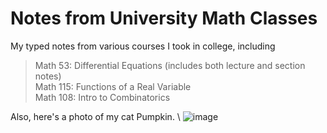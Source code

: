 # Notes from University Math Classes
My typed notes from various courses I took in college, including
> Math 53: Differential Equations (includes both lecture and section notes)  \
> Math 115: Functions of a Real Variable \
> Math 108: Intro to Combinatorics 

Also, here's a photo of my cat Pumpkin. \ 
![image](https://s36537.pcdn.co/wp-content/uploads/2018/01/Orange-tabby-cat-sleeping-with-eyes-closed.jpg.optimal.jpg)

